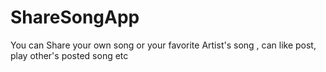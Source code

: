 # ShareSongApp
You can Share your own song or your favorite Artist's song , can like post, play other's posted song etc
